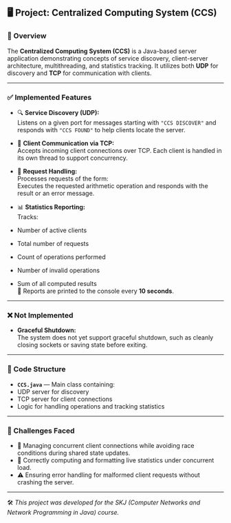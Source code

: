 ## 🖥️ Project: Centralized Computing System (CCS)

### 🧾 Overview

The **Centralized Computing System (CCS)** is a Java-based server application demonstrating concepts of service discovery, client-server architecture, multithreading, and statistics tracking. It utilizes both **UDP** for discovery and **TCP** for communication with clients.

---

### ✅ Implemented Features

- 🔍 **Service Discovery (UDP):**  
  Listens on a given port for messages starting with `"CCS DISCOVER"` and responds with `"CCS FOUND"` to help clients locate the server.

- 🔗 **Client Communication via TCP:**  
  Accepts incoming client connections over TCP. Each client is handled in its own thread to support concurrency.

- 🧮 **Request Handling:**  
  Processes requests of the form:  
Executes the requested arithmetic operation and responds with the result or an error message.

- 📊 **Statistics Reporting:**  
Tracks:
- Number of active clients
- Total number of requests
- Count of operations performed
- Number of invalid operations
- Sum of all computed results  
📅 Reports are printed to the console every **10 seconds**.

---

### ❌ Not Implemented

- **Graceful Shutdown:**  
The system does not yet support graceful shutdown, such as cleanly closing sockets or saving state before exiting.

---

### 🧱 Code Structure

- **`CCS.java`** — Main class containing:
- UDP server for discovery
- TCP server for client connections
- Logic for handling operations and tracking statistics

---

### 🧗 Challenges Faced

- 🧵 Managing concurrent client connections while avoiding race conditions during shared state updates.
- 🧮 Correctly computing and formatting live statistics under concurrent load.
- ⚠️ Ensuring error handling for malformed client requests without crashing the server.

---

🛠️ *This project was developed for the SKJ (Computer Networks and Network Programming in Java) course.*
